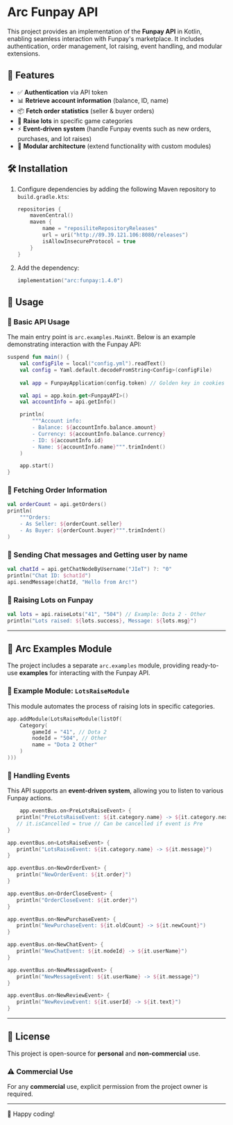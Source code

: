 # Arc Funpay API

This project provides an implementation of the **Funpay API** in Kotlin, enabling seamless interaction with Funpay's marketplace. It includes authentication, order management, lot raising, event handling, and modular extensions.

## 📌 Features
- ✅ **Authentication** via API token
- 📊 **Retrieve account information** (balance, ID, name)
- 📦 **Fetch order statistics** (seller & buyer orders)
- 🔼 **Raise lots** in specific game categories
- ⚡ **Event-driven system** (handle Funpay events such as new orders, purchases, and lot raises)
- 🔌 **Modular architecture** (extend functionality with custom modules)

## 🛠️ Installation

1. Configure dependencies by adding the following Maven repository to `build.gradle.kts`:
   ```kotlin
   repositories {
       mavenCentral()
       maven {
           name = "reposiliteRepositoryReleases"
           url = uri("http://89.39.121.106:8080/releases")
           isAllowInsecureProtocol = true
       }
   }
   ```  
2. Add the dependency:
   ```kotlin
   implementation("arc:funpay:1.4.0")
   ```  


## 🚀 Usage

### 🔹 Basic API Usage
The main entry point is `arc.examples.MainKt`. Below is an example demonstrating interaction with the Funpay API:

```kotlin
suspend fun main() {
    val configFile = local("config.yml").readText()
    val config = Yaml.default.decodeFromString<Config>(configFile)
    
    val app = FunpayApplication(config.token) // Golden key in cookies

    val api = app.koin.get<FunpayAPI>()
    val accountInfo = api.getInfo()

    println(
        """Account info:
        - Balance: ${accountInfo.balance.amount}
        - Currency: ${accountInfo.balance.currency}
        - ID: ${accountInfo.id}
        - Name: ${accountInfo.name}""".trimIndent()
    )

    app.start()
}
```

### 🔹 Fetching Order Information
```kotlin
val orderCount = api.getOrders()
println(
    """Orders:
    - As Seller: ${orderCount.seller}
    - As Buyer: ${orderCount.buyer}""".trimIndent()
)
```

### 🔹 Sending Chat messages and Getting user by name
```kotlin
val chatId = api.getChatNodeByUsername("JIeT") ?: "0"
println("Chat ID: $chatId")
api.sendMessage(chatId, "Hello from Arc!")
```

### 🔹 Raising Lots on Funpay
```kotlin
val lots = api.raiseLots("41", "504") // Example: Dota 2 - Other
println("Lots raised: ${lots.success}, Message: ${lots.msg}")
```

---

## 📜 Arc Examples Module

The project includes a separate `arc.examples` module, providing ready-to-use **examples** for interacting with the Funpay API.

### 🔹 Example Module: `LotsRaiseModule`
This module automates the process of raising lots in specific categories.

```kotlin
app.addModule(LotsRaiseModule(listOf(
    Category(
        gameId = "41", // Dota 2
        nodeId = "504", // Other
        name = "Dota 2 Other"
    )
)))
```

### 🔹 Handling Events
This API supports an **event-driven system**, allowing you to listen to various Funpay actions.

```kotlin
    app.eventBus.on<PreLotsRaiseEvent> {
   println("PreLotsRaiseEvent: ${it.category.name} -> ${it.category.nextCheck}")
   // it.isCancelled = true // Can be cancelled if event is Pre
}

app.eventBus.on<LotsRaiseEvent> {
   println("LotsRaiseEvent: ${it.category.name} -> ${it.message}")
}

app.eventBus.on<NewOrderEvent> {
   println("NewOrderEvent: ${it.order}")
}

app.eventBus.on<OrderCloseEvent> {
   println("OrderCloseEvent: ${it.order}")
}

app.eventBus.on<NewPurchaseEvent> {
   println("NewPurchaseEvent: ${it.oldCount} -> ${it.newCount}")
}

app.eventBus.on<NewChatEvent> {
   println("NewChatEvent: ${it.nodeId} -> ${it.userName}")
}

app.eventBus.on<NewMessageEvent> {
   println("NewMessageEvent: ${it.userName} -> ${it.message}")
}

app.eventBus.on<NewReviewEvent> {
   println("NewReviewEvent: ${it.userId} -> ${it.text}")
}
```

---

## 📝 License

This project is open-source for **personal** and **non-commercial** use.

### ⚠️ Commercial Use
For any **commercial** use, explicit permission from the project owner is required.

---

🚀 Happy coding!

